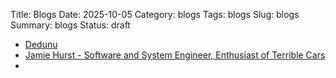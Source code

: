 Title: Blogs
Date: 2025-10-05
Category: blogs
Tags: blogs
Slug: blogs
Summary: blogs
Status: draft

- [Dedunu](https://dedu.nu/)
- [Jamie Hurst - Software and System Engineer, Enthusiast of Terrible Cars](https://jamiehurst.co.uk/)
- [](<>)
